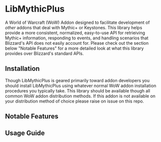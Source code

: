 # LibMythicPlus

A World of Warcraft (WoW) Addon designed to facilitate development of _other_ addons that deal with Mythic+ or Keystones. This library helps provide 
a more consistent, normalized, easy-to-use API for retrieiving Mythic+ information, responding to events, and handling scenarios that Blizzard's API 
does not easily account for. Please check out the section below "Notable Features" for a more detailed look at what this library provides over 
Blizzard's standard APIs.

## Installation

Though LibMythicPlus is geared primarily toward addon developers you should install LibMythicPlus using whatever normal WoW addon installation procedures 
you typically take. This library should be available though all common WoW addon distribution methods. If this addon is not available on your distribution 
method of choice please raise on issue on this repo.

## Notable Features



## Usage Guide

